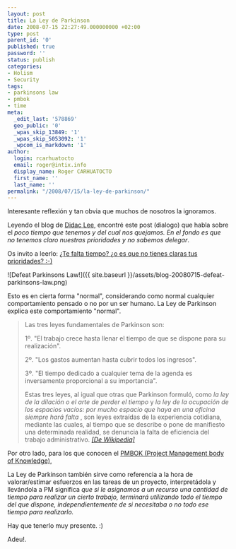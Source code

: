 ```yaml
---
layout: post
title: La Ley de Parkinson
date: 2008-07-15 22:27:49.000000000 +02:00
type: post
parent_id: '0'
published: true
password: ''
status: publish
categories:
- Holism
- Security
tags:
- parkinsons law
- pmbok
- time
meta:
  _edit_last: '578869'
  geo_public: '0'
  _wpas_skip_13849: '1'
  _wpas_skip_5053092: '1'
  _wpcom_is_markdown: '1'
author:
  login: rcarhuatocto
  email: roger@intix.info
  display_name: Roger CARHUATOCTO
  first_name: ''
  last_name: ''
permalink: "/2008/07/15/la-ley-de-parkinson/"
---
```

Interesante reflexión y tan obvia que muchos de nosotros la ignoramos.  
  
Leyendo el blog de [Didac Lee](http://www.didaclee.com/es/), encontré este post (dialogo) que habla sobre el _poco tiempo que tenemos y del cual nos quejamos. En el fondo es que no tenemos claro nuestras prioridades y no sabemos delegar_.  
  
Os invito a leerlo: [¿Te falta tiempo? ¿o es que no tienes claras tus prioridades? :-)](http://www.didaclee.com/es/%c2%bfte-falta-tiempo-%c2%bfo-es-que-no-tienes-claras-tus-prioridades)  
  
![Defeat Parkinsons Law!]({{ site.baseurl }}/assets/blog-20080715-defeat-parkinsons-law.png)  
  
Esto es en cierta forma "normal", considerando como normal cualquier comportamiento pensado o no por un ser humano. La Ley de Parkinson explica este comportamiento "normal".  
  
<!-- more -->

  
> Las tres leyes fundamentales de Parkinson son:  
>   
> 1º. "El trabajo crece hasta llenar el tiempo de que se dispone para su realización".  
>   
> 2º. "Los gastos aumentan hasta cubrir todos los ingresos".  
>   
> 3º. "El tiempo dedicado a cualquier tema de la agenda es inversamente proporcional a su importancia".
> 
>   
> 
> 
> Estas tres leyes, al igual que otras que Parkinson formuló, como _la ley de la dilación o el arte de perder el tiempo_ y _la ley de la ocupación de los espacios vacíos: por mucho espacio que haya en una oficina siempre hará falta_ , son leyes extraídas de la experiencia cotidiana, mediante las cuales, al tiempo que se describe o pone de manifiesto una determinada realidad, se denuncia la falta de eficiencia del trabajo administrativo. [_[De Wikipedia]_](http://es.wikipedia.org/wiki/Ley_de_Parkinson)

  
Por otro lado, para los que conocen el [PMBOK (Project Management body of Knowledge)](http://es.wikipedia.org/wiki/Project_Management_Body_of_Knowledge),

  
La Ley de Parkinson también sirve como referencia a la hora de valorar/estimar esfuerzos en las tareas de un proyecto, interpretádola y llevándola a PM significa _que si le asignamos a un recurso una cantidad de tiempo para realizar un cierto trabajo, terminará utilizando todo el tiempo del que dispone, independientemente de si necesitaba o no todo ese tiempo para realizarlo._

  
Hay que tenerlo muy presente. :)

  
Adeu!.

  

